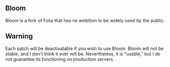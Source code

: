 ## Bloom

Bloom is a fork of Folia that has no ambition to be widely used by the public.

## Warning

Each patch will be deactivatable if you wish to use Bloom. Bloom will not be stable, and I don't think it ever will be. Nevertheless, it is "usable," but I do not guarantee its functioning on production servers.

